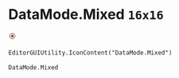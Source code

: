 # DataMode.Mixed `16x16`
<img src="/img/DataMode.Mixed.png" width=16 height=16>

``` CSharp
EditorGUIUtility.IconContent("DataMode.Mixed")
```
```
DataMode.Mixed
```
